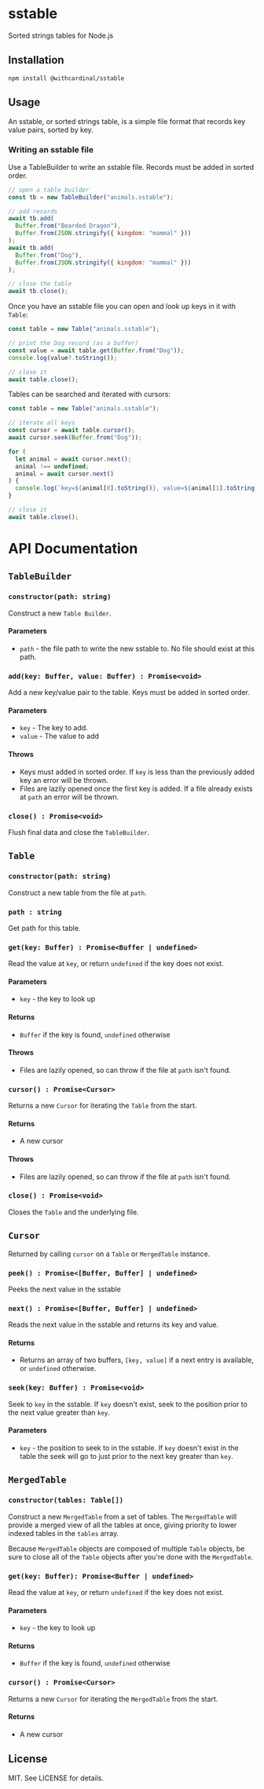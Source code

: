 # sstable

Sorted strings tables for Node.js

## Installation

```
npm install @withcardinal/sstable
```

## Usage

An sstable, or sorted strings table, is a simple file format that records key value pairs, sorted by key.

### Writing an sstable file

Use a TableBuilder to write an sstable file. Records must be added in sorted
order.

```javascript
// open a table builder
const tb = new TableBuilder("animals.sstable");

// add records
await tb.add(
  Buffer.from("Bearded Dragon"),
  Buffer.from(JSON.stringify({ kingdom: "mammal" }))
);
await tb.add(
  Buffer.from("Dog"),
  Buffer.from(JSON.stringify({ kingdom: "mammal" }))
);

// close the table
await tb.close();
```

Once you have an sstable file you can open and look up keys in it with `Table`:

```javascript
const table = new Table("animals.sstable");

// print the Dog record (as a buffer)
const value = await table.get(Buffer.from("Dog"));
console.log(value?.toString());

// close it
await table.close();
```

Tables can be searched and iterated with cursors:

```javascript
const table = new Table("animals.sstable");

// iterate all keys
const cursor = await table.cursor();
await cursor.seek(Buffer.from("Dog"));

for (
  let animal = await cursor.next();
  animal !== undefined;
  animal = await cursor.next()
) {
  console.log(`key=${animal[0].toString()}, value=${animal[1].toString()}`);
}

// close it
await table.close();
```

# API Documentation

## `TableBuilder`

### `constructor(path: string)`

Construct a new `Table Builder`.

#### Parameters

- `path` - the file path to write the new sstable to. No file should exist at this path.

### `add(key: Buffer, value: Buffer) : Promise<void>`

Add a new key/value pair to the table. Keys must be added in sorted order.

#### Parameters

- `key` - The key to add. 
- `value` - The value to add

#### Throws

- Keys must added in sorted order. If `key` is less than the previously added key an error will be thrown.
- Files are lazily opened once the first key is added. If a file already exists at `path` an error will be thrown.

### `close() : Promise<void>`

Flush final data and close the `TableBuilder`.

## `Table`

### `constructor(path: string)`

Construct a new table from the file at `path`.

### `path : string`

Get path for this table.

### `get(key: Buffer) : Promise<Buffer | undefined>`

Read the value at `key`, or return `undefined` if the key does not exist.

#### Parameters

- `key` - the key to look up

#### Returns

- `Buffer` if the key is found, `undefined` otherwise

#### Throws

- Files are lazily opened, so can throw if the file at `path` isn't found.

### `cursor() : Promise<Cursor>`

Returns a new `Cursor` for iterating the `Table` from the start.

#### Returns

- A new cursor

#### Throws

- Files are lazily opened, so can throw if the file at `path` isn't found.

### `close() : Promise<void>`

Closes the `Table` and the underlying file.

## `Cursor`

Returned by calling `cursor` on a `Table` or `MergedTable` instance.

### `peek() : Promise<[Buffer, Buffer] | undefined>`

Peeks the next value in the sstable

### `next() : Promise<[Buffer, Buffer] | undefined>`

Reads the next value in the sstable and returns its key and value.

#### Returns

- Returns an array of two buffers, `[key, value]` if a next entry is available, or `undefined` otherwise.

### `seek(key: Buffer) : Promise<void>`

Seek to `key` in the sstable. If `key` doesn't exist, seek to the position prior to the next value greater than `key`.

#### Parameters

- `key` - the position to seek to in the sstable. If `key` doesn't exist in the table the seek will go to just prior to the next key greater than `key`.

## `MergedTable`

### `constructor(tables: Table[])`

Construct a new `MergedTable` from a set of tables. The `MergedTable` will 
provide a merged view of all the tables at once, giving priority to lower 
indexed tables in the `tables` array.

Because `MergedTable` objects are composed of multiple `Table` objects, be sure
to close all of the `Table` objects after you're done with the `MergedTable`.

### `get(key: Buffer): Promise<Buffer | undefined>`

Read the value at `key`, or return `undefined` if the key does not exist.

#### Parameters

- `key` - the key to look up

#### Returns

- `Buffer` if the key is found, `undefined` otherwise

### `cursor() : Promise<Cursor>`

Returns a new `Cursor` for iterating the `MergedTable` from the start.

#### Returns

- A new cursor

## License

MIT. See LICENSE for details.